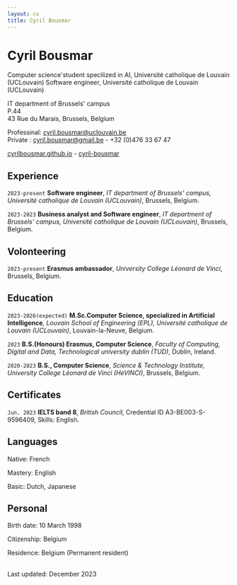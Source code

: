 ```yaml
---
layout: cv
title: Cyril Bousmar
---
```

# Cyril Bousmar
Computer science'student specilized in AI, Université catholique de Louvain (UCLouvain)
Software engineer, Université catholique de Louvain (UCLouvain)

IT department of Brussels' campus<br/>
P.44<br/>
43 Rue du Marais, Brussels, Belgium<br/>

Professinal:
<a href="cyril.bousmar@uclouvain.be">cyril.bousmar@uclouvain.be</a><br/>
Private :
<a href="cyril.bousmar@gmail.com">cyril.bousmar@gmail.be</a> - +32 (0)476 33 67 47<br/>

<div id="webaddress">
  <a href="https://cyrilbousmar.github.io"><i class="fa-solid fa-house"></i> cyrilbousmar.github.io</a> - 
  <a href="https://www.linkedin.com/in/cyril-bousmar/"><i class="fa-brands fa-linkedin"></i> cyril-bousmar</a>
</div>

## Experience

`2023-present`
**Software engineer**, *IT department of Brussels' campus, Université catholique de Louvain (UCLouvain)*, Brussels, Belgium.

`2023-2023`
**Business analyst and Software engineer**, *IT department of Brussels' campus, Université catholique de Louvain (UCLouvain)*, Brussels, Belgium.

## Volonteering

`2023-present`
**Erasmus ambassador**, *University College Léonard de Vinci*, Brussels, Belgium.

## Education

`2023-2026(expected)`
**M.Sc.Computer Science, specialized in Artificial Intelligence**, *Louvain School of Engineering (EPL), Université catholique de Louvain (UCLouvain)*, Louvain-la-Neuve, Belgium.

`2023`
**B.S.(Honours) Erasmus, Computer Science**, *Faculty of Computing, Digital and Data, Technological university dublin (TUD)*, Dublin, Ireland.

`2020-2023`
**B.S., Computer Science**, *Science & Technology Institute, University College Léonard de Vinci (HeVINCI)*, Brussels, Belgium.

## Certificates

`Jun. 2023`
**IELTS band 8**, *British Council*, Credential ID A3-BE003-S-9596409, Skills: English.

## Languages

Native: French

Mastery: English

Basic: Dutch, Japanese

## Personal

Birth date: 10 March 1998

Citizenship: Belgium

Residence: Belgium (Permanent resident)

<br/>Last updated: December 2023<br/><br/>
